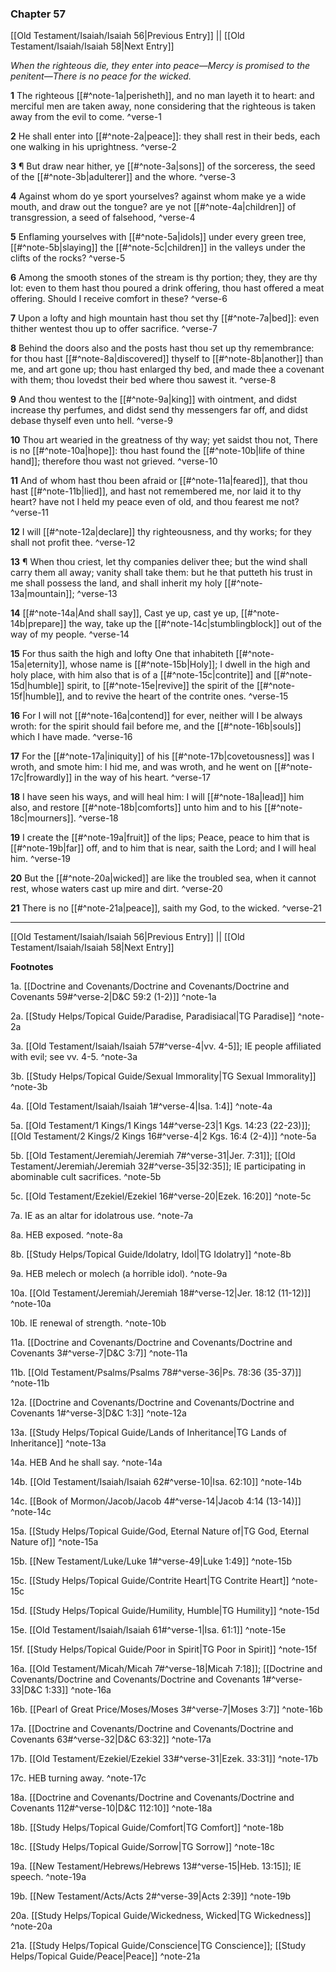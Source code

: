 ### Chapter 57

[[Old Testament/Isaiah/Isaiah 56|Previous Entry]]  ||  [[Old Testament/Isaiah/Isaiah 58|Next Entry]]

*When the righteous die, they enter into peace—Mercy is promised to the penitent—There is no peace for the wicked.*

**1**  The righteous [[#^note-1a|perisheth]], and no man layeth it to heart: and merciful men are taken away, none considering that the righteous is taken away from the evil to come. ^verse-1

**2**  He shall enter into [[#^note-2a|peace]]: they shall rest in their beds, each one walking in his uprightness. ^verse-2

**3**  ¶ But draw near hither, ye [[#^note-3a|sons]] of the sorceress, the seed of the [[#^note-3b|adulterer]] and the whore. ^verse-3

**4**  Against whom do ye sport yourselves? against whom make ye a wide mouth, and draw out the tongue? are ye not [[#^note-4a|children]] of transgression, a seed of falsehood, ^verse-4

**5**  Enflaming yourselves with [[#^note-5a|idols]] under every green tree, [[#^note-5b|slaying]] the [[#^note-5c|children]] in the valleys under the clifts of the rocks? ^verse-5

**6**  Among the smooth stones of the stream is thy portion; they, they are thy lot: even to them hast thou poured a drink offering, thou hast offered a meat offering. Should I receive comfort in these? ^verse-6

**7**  Upon a lofty and high mountain hast thou set thy [[#^note-7a|bed]]: even thither wentest thou up to offer sacrifice. ^verse-7

**8**  Behind the doors also and the posts hast thou set up thy remembrance: for thou hast [[#^note-8a|discovered]] thyself to [[#^note-8b|another]] than me, and art gone up; thou hast enlarged thy bed, and made thee a covenant with them; thou lovedst their bed where thou sawest it. ^verse-8

**9**  And thou wentest to the [[#^note-9a|king]] with ointment, and didst increase thy perfumes, and didst send thy messengers far off, and didst debase thyself even unto hell. ^verse-9

**10**  Thou art wearied in the greatness of thy way; yet saidst thou not, There is no [[#^note-10a|hope]]: thou hast found the [[#^note-10b|life of thine hand]]; therefore thou wast not grieved. ^verse-10

**11**  And of whom hast thou been afraid or [[#^note-11a|feared]], that thou hast [[#^note-11b|lied]], and hast not remembered me, nor laid it to thy heart? have not I held my peace even of old, and thou fearest me not? ^verse-11

**12**  I will [[#^note-12a|declare]] thy righteousness, and thy works; for they shall not profit thee. ^verse-12

**13**  ¶ When thou criest, let thy companies deliver thee; but the wind shall carry them all away; vanity shall take them: but he that putteth his trust in me shall possess the land, and shall inherit my holy [[#^note-13a|mountain]]; ^verse-13

**14**  [[#^note-14a|And shall say]], Cast ye up, cast ye up, [[#^note-14b|prepare]] the way, take up the [[#^note-14c|stumblingblock]] out of the way of my people. ^verse-14

**15**  For thus saith the high and lofty One that inhabiteth [[#^note-15a|eternity]], whose name is [[#^note-15b|Holy]]; I dwell in the high and holy place, with him also that is of a [[#^note-15c|contrite]] and [[#^note-15d|humble]] spirit, to [[#^note-15e|revive]] the spirit of the [[#^note-15f|humble]], and to revive the heart of the contrite ones. ^verse-15

**16**  For I will not [[#^note-16a|contend]] for ever, neither will I be always wroth: for the spirit should fail before me, and the [[#^note-16b|souls]] which I have made. ^verse-16

**17**  For the [[#^note-17a|iniquity]] of his [[#^note-17b|covetousness]] was I wroth, and smote him: I hid me, and was wroth, and he went on [[#^note-17c|frowardly]] in the way of his heart. ^verse-17

**18**  I have seen his ways, and will heal him: I will [[#^note-18a|lead]] him also, and restore [[#^note-18b|comforts]] unto him and to his [[#^note-18c|mourners]]. ^verse-18

**19**  I create the [[#^note-19a|fruit]] of the lips; Peace, peace to him that is [[#^note-19b|far]] off, and to him that is near, saith the Lord; and I will heal him. ^verse-19

**20**  But the [[#^note-20a|wicked]] are like the troubled sea, when it cannot rest, whose waters cast up mire and dirt. ^verse-20

**21**  There is no [[#^note-21a|peace]], saith my God, to the wicked. ^verse-21


---
[[Old Testament/Isaiah/Isaiah 56|Previous Entry]]  ||  [[Old Testament/Isaiah/Isaiah 58|Next Entry]]


**Footnotes**


1a. [[Doctrine and Covenants/Doctrine and Covenants/Doctrine and Covenants 59#^verse-2|D&C 59:2 (1-2)]] ^note-1a

2a. [[Study Helps/Topical Guide/Paradise, Paradisiacal|TG Paradise]] ^note-2a

3a. [[Old Testament/Isaiah/Isaiah 57#^verse-4|vv. 4-5]]; IE people affiliated with evil; see vv. 4-5. ^note-3a

3b. [[Study Helps/Topical Guide/Sexual Immorality|TG Sexual Immorality]] ^note-3b

4a. [[Old Testament/Isaiah/Isaiah 1#^verse-4|Isa. 1:4]] ^note-4a

5a. [[Old Testament/1 Kings/1 Kings 14#^verse-23|1 Kgs. 14:23 (22-23)]]; [[Old Testament/2 Kings/2 Kings 16#^verse-4|2 Kgs. 16:4 (2-4)]] ^note-5a

5b. [[Old Testament/Jeremiah/Jeremiah 7#^verse-31|Jer. 7:31]]; [[Old Testament/Jeremiah/Jeremiah 32#^verse-35|32:35]]; IE participating in abominable cult sacrifices.  ^note-5b

5c. [[Old Testament/Ezekiel/Ezekiel 16#^verse-20|Ezek. 16:20]] ^note-5c

7a. IE as an altar for idolatrous use. ^note-7a

8a. HEB exposed. ^note-8a

8b. [[Study Helps/Topical Guide/Idolatry, Idol|TG Idolatry]] ^note-8b

9a. HEB melech or molech (a horrible idol). ^note-9a

10a. [[Old Testament/Jeremiah/Jeremiah 18#^verse-12|Jer. 18:12 (11-12)]] ^note-10a

10b. IE renewal of strength. ^note-10b

11a. [[Doctrine and Covenants/Doctrine and Covenants/Doctrine and Covenants 3#^verse-7|D&C 3:7]] ^note-11a

11b. [[Old Testament/Psalms/Psalms 78#^verse-36|Ps. 78:36 (35-37)]] ^note-11b

12a. [[Doctrine and Covenants/Doctrine and Covenants/Doctrine and Covenants 1#^verse-3|D&C 1:3]] ^note-12a

13a. [[Study Helps/Topical Guide/Lands of Inheritance|TG Lands of Inheritance]] ^note-13a

14a. HEB And he shall say. ^note-14a

14b. [[Old Testament/Isaiah/Isaiah 62#^verse-10|Isa. 62:10]] ^note-14b

14c. [[Book of Mormon/Jacob/Jacob 4#^verse-14|Jacob 4:14 (13-14)]] ^note-14c

15a. [[Study Helps/Topical Guide/God, Eternal Nature of|TG God, Eternal Nature of]] ^note-15a

15b. [[New Testament/Luke/Luke 1#^verse-49|Luke 1:49]] ^note-15b

15c. [[Study Helps/Topical Guide/Contrite Heart|TG Contrite Heart]] ^note-15c

15d. [[Study Helps/Topical Guide/Humility, Humble|TG Humility]] ^note-15d

15e. [[Old Testament/Isaiah/Isaiah 61#^verse-1|Isa. 61:1]] ^note-15e

15f. [[Study Helps/Topical Guide/Poor in Spirit|TG Poor in Spirit]] ^note-15f

16a. [[Old Testament/Micah/Micah 7#^verse-18|Micah 7:18]]; [[Doctrine and Covenants/Doctrine and Covenants/Doctrine and Covenants 1#^verse-33|D&C 1:33]] ^note-16a

16b. [[Pearl of Great Price/Moses/Moses 3#^verse-7|Moses 3:7]] ^note-16b

17a. [[Doctrine and Covenants/Doctrine and Covenants/Doctrine and Covenants 63#^verse-32|D&C 63:32]] ^note-17a

17b. [[Old Testament/Ezekiel/Ezekiel 33#^verse-31|Ezek. 33:31]] ^note-17b

17c. HEB turning away. ^note-17c

18a. [[Doctrine and Covenants/Doctrine and Covenants/Doctrine and Covenants 112#^verse-10|D&C 112:10]] ^note-18a

18b. [[Study Helps/Topical Guide/Comfort|TG Comfort]] ^note-18b

18c. [[Study Helps/Topical Guide/Sorrow|TG Sorrow]] ^note-18c

19a. [[New Testament/Hebrews/Hebrews 13#^verse-15|Heb. 13:15]]; IE speech.  ^note-19a

19b. [[New Testament/Acts/Acts 2#^verse-39|Acts 2:39]] ^note-19b

20a. [[Study Helps/Topical Guide/Wickedness, Wicked|TG Wickedness]] ^note-20a

21a. [[Study Helps/Topical Guide/Conscience|TG Conscience]]; [[Study Helps/Topical Guide/Peace|Peace]] ^note-21a